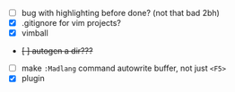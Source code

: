 - [ ] bug with highlighting before done? (not that bad 2bh)
- [x] .gitignore for vim projects?
- [x] vimball
- ~~[ ] autogen a dir???~~
- [ ] make `:Madlang` command autowrite buffer, not just `<F5>`
- [x] plugin
